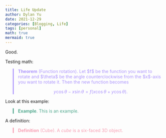 ```yaml
---
title: Life Update
author: Dylan Yu
date: 2021-12-29
categories: [Blogging, Life]
tags: [personal]
math: true
mermaid: true
---
```


Good.

Testing math:
<blockquote style="border-left: 3px solid #ac95fc; color:#ac95fc; margin-bottom:2px">
<b>Theorem</b> (Function rotation). Let $f$ be the function you want to rotate and $\theta$ be the angle counterclockwise from the $x$-axis you want to rotate it. Then the new function becomes

$$y\cos \theta-x\sin \theta=f\left(x\cos \theta+y\cos \theta\right).$$
</blockquote>

Look at this example:
<blockquote style="border-left: 3px solid #52a88e; color:#52a88e; margin-bottom:2px">
<b>Example</b>. This is an example.
</blockquote>

A definition:
<blockquote style="border-left: 3px solid #f79eb2; color:#f79eb2; margin-bottom:2px">
<b>Definition</b> (Cube). A <i>cube</i> is a six-faced 3D object.
</blockquote>
